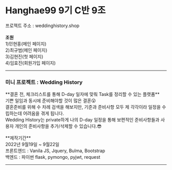 # Hanghae99 9기 C반 9조
프로젝트 주소 : weddinghistory.shop
<br></br>
**조원**
<br>1)민현홍(메인 페이지)
<br>2)최규범(메인 페이지)
<br>3)김현진(첫 페이지)
<br>4)임효진(회원가입 페이지)

---
<h3><b>미니 프로젝트 : Wedding History</b></h3>
 **결혼 전, 체크리스트를 통해 D-day 일자에 맞춰 Task를 정리할 수 있는 플랫폼**
 <br>기쁜 일임과 동시에 준비해야할 것이 많은 결혼😮‍
<br>결혼준비를 위해 수 차례 검색을 해보지만, 기준과 준비사항 모두 제 각각이라 일정을 수립하는데 어려움을 겪게 됩니다.</br>
Wedding History는 private하게 나의 D-day 일정을 통해 보편적인 준비사항들과 사용자 개인의 준비사항을 추가/삭제할 수 있습니다.😎</br>
<br>**제작기간**
<br>2022년 9월19일 ~ 9월22일
<br>프론트엔드 : Vanila JS, Jquery, Bulma, Bootstrap
<br>백엔드 : 파이썬 flask, pymongo, pyjwt, request

---
